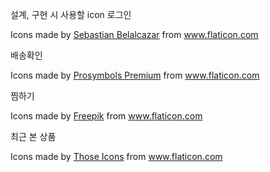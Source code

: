 설계, 구현 시 사용할 icon
로그인
<div>Icons made by <a href="https://www.flaticon.com/authors/sebastian-belalcazar" title="Sebastian Belalcazar">Sebastian Belalcazar</a> from <a href="https://www.flaticon.com/" title="Flaticon">www.flaticon.com</a></div>

배송확인
<div>Icons made by <a href="https://www.flaticon.com/authors/prosymbols-premium" title="Prosymbols Premium">Prosymbols Premium</a> from <a href="https://www.flaticon.com/" title="Flaticon">www.flaticon.com</a></div>

찜하기
<div>Icons made by <a href="https://www.freepik.com" title="Freepik">Freepik</a> from <a href="https://www.flaticon.com/" title="Flaticon">www.flaticon.com</a></div>

최근 본 상품
<div>Icons made by <a href="https://www.flaticon.com/authors/those-icons" title="Those Icons">Those Icons</a> from <a href="https://www.flaticon.com/" title="Flaticon">www.flaticon.com</a></div>
